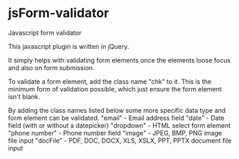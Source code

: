 # jsForm-validator
Javascript form validator

This javascript plugin is written in jQuery.

It simply helps with validating form elements once the elements loose focus and also on form submission.

To validate a form element, add the class name "chk" to it. This is the minimum form of validation possible, which just ensure the form element isn't blank.

By adding the class names listed below some more specific data type and form element can be validated.
  "email"         - Email address field
  "date"          - Date field (with or without a datepicker)
  "dropdown"      - HTML select form element
  "phone number"  - Phone number field
  "image"         - JPEG, BMP, PNG image file input
  "docFile"       - PDF, DOC, DOCX, XLS, XSLX, PPT, PPTX document file input
